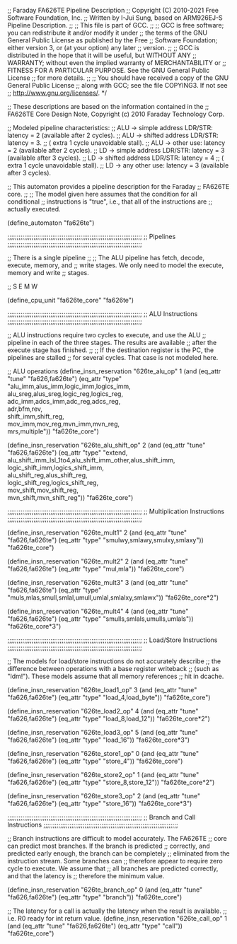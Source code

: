;; Faraday FA626TE Pipeline Description
;; Copyright (C) 2010-2021 Free Software Foundation, Inc.
;; Written by I-Jui Sung, based on ARM926EJ-S Pipeline Description.
;;
;; This file is part of GCC.
;;
;; GCC is free software; you can redistribute it and/or modify it under
;; the terms of the GNU General Public License as published by the Free
;; Software Foundation; either version 3, or (at your option) any later
;; version.
;;
;; GCC is distributed in the hope that it will be useful, but WITHOUT ANY
;; WARRANTY; without even the implied warranty of MERCHANTABILITY or
;; FITNESS FOR A PARTICULAR PURPOSE.  See the GNU General Public License
;; for more details.
;;
;; You should have received a copy of the GNU General Public License
;; along with GCC; see the file COPYING3.  If not see
;; <http://www.gnu.org/licenses/>.  */

;; These descriptions are based on the information contained in the
;; FA626TE Core Design Note, Copyright (c) 2010 Faraday Technology Corp.

;; Modeled pipeline characteristics:
;; ALU -> simple address LDR/STR: latency = 2 (available after 2 cycles).
;; ALU -> shifted address LDR/STR: latency = 3.
;;		( extra 1 cycle unavoidable stall).
;; ALU -> other use: latency = 2 (available after 2 cycles).
;; LD  -> simple address LDR/STR: latency = 3 (available after 3 cycles).
;; LD  -> shifted address LDR/STR: latency = 4
;;		( extra 1 cycle unavoidable stall).
;; LD  -> any other use: latency = 3 (available after 3 cycles).

;; This automaton provides a pipeline description for the Faraday
;; FA626TE core.
;;
;; The model given here assumes that the condition for all conditional
;; instructions is "true", i.e., that all of the instructions are
;; actually executed.

(define_automaton "fa626te")

;;;;;;;;;;;;;;;;;;;;;;;;;;;;;;;;;;;;;;;;;;;;;;;;;;;;;;;;;;;;;;;;;;;;;;;;
;; Pipelines
;;;;;;;;;;;;;;;;;;;;;;;;;;;;;;;;;;;;;;;;;;;;;;;;;;;;;;;;;;;;;;;;;;;;;;;;

;; There is a single pipeline
;;
;;   The ALU pipeline has fetch, decode, execute, memory, and
;;   write stages.  We only need to model the execute, memory and write
;;   stages.

;;      S      E      M      W

(define_cpu_unit "fa626te_core" "fa626te")

;;;;;;;;;;;;;;;;;;;;;;;;;;;;;;;;;;;;;;;;;;;;;;;;;;;;;;;;;;;;;;;;;;;;;;;;
;; ALU Instructions
;;;;;;;;;;;;;;;;;;;;;;;;;;;;;;;;;;;;;;;;;;;;;;;;;;;;;;;;;;;;;;;;;;;;;;;;

;; ALU instructions require two cycles to execute, and use the ALU
;; pipeline in each of the three stages.  The results are available
;; after the execute stage has finished.
;;
;; If the destination register is the PC, the pipelines are stalled
;; for several cycles.  That case is not modeled here.

;; ALU operations
(define_insn_reservation "626te_alu_op" 1
 (and (eq_attr "tune" "fa626,fa626te")
      (eq_attr "type" "alu_imm,alus_imm,logic_imm,logics_imm,\
                       alu_sreg,alus_sreg,logic_reg,logics_reg,\
                       adc_imm,adcs_imm,adc_reg,adcs_reg,\
                       adr,bfm,rev,\
                       shift_imm,shift_reg,\
                       mov_imm,mov_reg,mvn_imm,mvn_reg,\
                       mrs,multiple"))
 "fa626te_core")

(define_insn_reservation "626te_alu_shift_op" 2
 (and (eq_attr "tune" "fa626,fa626te")
      (eq_attr "type" "extend,\
                       alu_shift_imm_lsl_1to4,alu_shift_imm_other,alus_shift_imm,\
                       logic_shift_imm,logics_shift_imm,\
                       alu_shift_reg,alus_shift_reg,\
                       logic_shift_reg,logics_shift_reg,\
                       mov_shift,mov_shift_reg,\
                       mvn_shift,mvn_shift_reg"))
 "fa626te_core")

;;;;;;;;;;;;;;;;;;;;;;;;;;;;;;;;;;;;;;;;;;;;;;;;;;;;;;;;;;;;;;;;;;;;;;;;
;; Multiplication Instructions
;;;;;;;;;;;;;;;;;;;;;;;;;;;;;;;;;;;;;;;;;;;;;;;;;;;;;;;;;;;;;;;;;;;;;;;;

(define_insn_reservation "626te_mult1" 2
 (and (eq_attr "tune" "fa626,fa626te")
      (eq_attr "type" "smulwy,smlawy,smulxy,smlaxy"))
 "fa626te_core")

(define_insn_reservation "626te_mult2" 2
 (and (eq_attr "tune" "fa626,fa626te")
      (eq_attr "type" "mul,mla"))
 "fa626te_core")

(define_insn_reservation "626te_mult3" 3
 (and (eq_attr "tune" "fa626,fa626te")
      (eq_attr "type" "muls,mlas,smull,smlal,umull,umlal,smlalxy,smlawx"))
 "fa626te_core*2")

(define_insn_reservation "626te_mult4" 4
 (and (eq_attr "tune" "fa626,fa626te")
      (eq_attr "type" "smulls,smlals,umulls,umlals"))
 "fa626te_core*3")

;;;;;;;;;;;;;;;;;;;;;;;;;;;;;;;;;;;;;;;;;;;;;;;;;;;;;;;;;;;;;;;;;;;;;;;;
;; Load/Store Instructions
;;;;;;;;;;;;;;;;;;;;;;;;;;;;;;;;;;;;;;;;;;;;;;;;;;;;;;;;;;;;;;;;;;;;;;;;

;; The models for load/store instructions do not accurately describe
;; the difference between operations with a base register writeback
;; (such as "ldm!").  These models assume that all memory references
;; hit in dcache.

(define_insn_reservation "626te_load1_op" 3
 (and (eq_attr "tune" "fa626,fa626te")
      (eq_attr "type" "load_4,load_byte"))
 "fa626te_core")

(define_insn_reservation "626te_load2_op" 4
 (and (eq_attr "tune" "fa626,fa626te")
      (eq_attr "type" "load_8,load_12"))
 "fa626te_core*2")

(define_insn_reservation "626te_load3_op" 5
 (and (eq_attr "tune" "fa626,fa626te")
      (eq_attr "type" "load_16"))
 "fa626te_core*3")

(define_insn_reservation "626te_store1_op" 0
 (and (eq_attr "tune" "fa626,fa626te")
      (eq_attr "type" "store_4"))
 "fa626te_core")

(define_insn_reservation "626te_store2_op" 1
 (and (eq_attr "tune" "fa626,fa626te")
      (eq_attr "type" "store_8,store_12"))
 "fa626te_core*2")

(define_insn_reservation "626te_store3_op" 2
 (and (eq_attr "tune" "fa626,fa626te")
      (eq_attr "type" "store_16"))
 "fa626te_core*3")

;;;;;;;;;;;;;;;;;;;;;;;;;;;;;;;;;;;;;;;;;;;;;;;;;;;;;;;;;;;;;;;;;;;;;;;;
;; Branch and Call Instructions
;;;;;;;;;;;;;;;;;;;;;;;;;;;;;;;;;;;;;;;;;;;;;;;;;;;;;;;;;;;;;;;;;;;;;;;;

;; Branch instructions are difficult to model accurately.  The FA626TE
;; core can predict most branches.  If the branch is predicted
;; correctly, and predicted early enough, the branch can be completely
;; eliminated from the instruction stream.  Some branches can
;; therefore appear to require zero cycle to execute.  We assume that
;; all branches are predicted correctly, and that the latency is
;; therefore the minimum value.

(define_insn_reservation "626te_branch_op" 0
 (and (eq_attr "tune" "fa626,fa626te")
      (eq_attr "type" "branch"))
 "fa626te_core")

;; The latency for a call is actually the latency when the result is available.
;; i.e. R0 ready for int return value. 
(define_insn_reservation "626te_call_op" 1
 (and (eq_attr "tune" "fa626,fa626te")
      (eq_attr "type" "call"))
 "fa626te_core")


